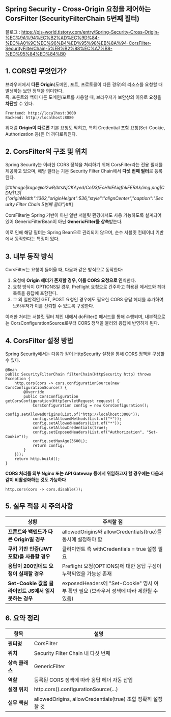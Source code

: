 ## Spring Security - Cross-Origin 요청을 제어하는 CorsFilter (SecurityFilterChain 5번째 필터)

블로그 : https://pjs-world.tistory.com/entry/Spring-Security-Cross-Origin-%EC%9A%94%EC%B2%AD%EC%9D%84-%EC%A0%9C%EC%96%B4%ED%95%98%EB%8A%94-CorsFilter-SecurityFilterChain-5%EB%B2%88%EC%A7%B8-%ED%95%84%ED%84%B0

## 1\. CORS란 무엇인가?

브라우저에서 **다른 Origin**(도메인, 포트, 프로토콜이 다른 경우)의 리소스를 요청할 때 발생하는 보안 정책을 의미한다.  
즉, 프론트와 백이 다른 도메인/포트를 사용할 때, 브라우저가 보안상의 이유로 요청을 **차단**할 수 있다.

```
Frontend: http://localhost:3000
Backend: http://localhost:8080
```

위처럼 **Origin이 다르면** 기본 요청도 막히고, 특히 Credential 포함 요청(Set-Cookie, Authorization 등)은 더 까다로워진다. 

## 2\. CorsFilter의 구조 및 위치

Spring Security는 이러한 CORS 정책을 처리하기 위해 CorsFilter라는 전용 필터를 제공하고 있으며, 해당 필터는 기본 Security Filter Chain에서 **다섯 번째 필터**로 등록된다.

[##_Image|kage@ol2wR/btsNjCKAyed/CeD3fEcHhlFAiqfhkFERAk/img.png|CDM|1.3|{"originWidth":1362,"originHeight":536,"style":"alignCenter","caption":"Security Filter Chain 5번째 필터"}_##]

CorsFilter는 Spring 기반이 아닌 일반 서블릿 환경에서도 사용 가능하도록 설계되어 있어 GenericFilterBean이 아닌 **GenericFilter를 상속**받는다.

이로 인해 해당 필터는 Spring Bean으로 관리되지 않으며, 순수 서블릿 컨테이너 기반에서 동작한다는 특징이 있다.

## 3\. 내부 동작 방식

CorsFilter는 요청이 들어올 때, 다음과 같은 방식으로 동작한다:

1.  요청에 **Origin 헤더가 존재할 경우, 이를 CORS 요청으로 인식**한다.
2.  요청 방식이 OPTIONS일 경우, Preflight 요청으로 간주하고 허용된 메서드와 헤더 목록을 응답에 포함한다.
3.  그 외 일반적인 GET, POST 요청인 경우에도 필요한 CORS 응답 헤더를 추가하여 브라우저가 이를 신뢰할 수 있도록 구성한다.

이러한 처리는 서블릿 필터 체인 내에서 doFilter() 메서드를 통해 수행되며, 내부적으로는 CorsConfigurationSource로부터 CORS 정책을 불러와 응답에 반영하게 된다.

## 4\. CorsFilter 설정 방법

Spring Security에서는 다음과 같이 HttpSecurity 설정을 통해 CORS 정책을 구성할 수 있다.

```
@Bean
public SecurityFilterChain filterChain(HttpSecurity http) throws Exception {
    http.cors(cors -> cors.configurationSource(new CorsConfigurationSource() {
        @Override
        public CorsConfiguration getCorsConfiguration(HttpServletRequest request) {
            CorsConfiguration config = new CorsConfiguration();
            config.setAllowedOrigins(List.of("http://localhost:3000"));
            config.setAllowedMethods(List.of("*"));
            config.setAllowedHeaders(List.of("*"));
            config.setAllowCredentials(true);
            config.setExposedHeaders(List.of("Authorization", "Set-Cookie"));
            config.setMaxAge(3600L);
            return config;
        }
    }));
    return http.build();
}
```

**CORS 처리를 외부 Nginx 또는 API Gateway 등에서 위임하고자 할 경우에는 다음과 같이 비활성화하는 것도 가능하다**

```
http.cors(cors -> cors.disable());
```

## 5\. 실무 적용 시 주의사항

| **상황** | **주의할 점** |
| --- | --- |
| **프론트와 백엔드가 다른 Origin일 경우** | allowedOrigins와 allowCredentials(true)를 동시에 설정해야 함 |
| **쿠키 기반 인증(JWT 포함)을 사용할 경우** | 클라이언트 측 withCredentials = true 설정 필요 |
| **응답이 200인데도 요청이 실패할 경우** | Preflight 요청(OPTIONS)에 대한 응답 구성이 누락되었을 가능성 존재 |
| **Set-Cookie 값을 클라이언트 JS에서 읽지 못하는 경우** | exposedHeaders에 "Set-Cookie" 명시 여부 확인 필요 (브라우저 정책에 따라 제한될 수 있음) |

## 6\. 요약 정리

| 항목 | 설명 |
| --- | --- |
| **필터명** | CorsFilter |
| **위치** | Security Filter Chain 내 다섯 번째 |
| **상속 클래스** | GenericFilter |
| **역할** | 등록된 CORS 정책에 따라 응답 헤더 자동 삽입 |
| **설정 위치** | http.cors().configurationSource(...) |
| **실무 핵심** | allowedOrigins, allowCredentials(true) 조합 정확히 설정할 것 |